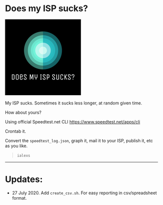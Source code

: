 # Does my ISP sucks?

![](images/logo-250.png)

My ISP sucks. Sometimes it sucks less longer, at random given time.

How about yours?

Using official Speedtest.net CLI https://www.speedtest.net/apps/cli

Crontab it.

Convert the `speedtest_log.json`, graph it, mail it to your ISP, publish it, etc as you like.

> `ialexs`

---

# Updates:

- 27 July 2020.  Add `create_csv.sh`. For easy reporting in csv/spreadsheet format.

